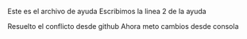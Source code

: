 Este es el archivo de ayuda
Escribimos la linea 2 de la ayuda

Resuelto el conflicto desde github
Ahora meto cambios desde consola
